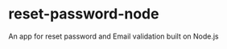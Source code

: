 reset-password-node
===================

An app for reset password and Email validation built on Node.js
